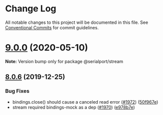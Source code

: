 # Change Log

All notable changes to this project will be documented in this file.
See [Conventional Commits](https://conventionalcommits.org) for commit guidelines.

# [9.0.0](https://github.com/serialport/node-serialport/compare/v8.0.8...v9.0.0) (2020-05-10)

**Note:** Version bump only for package @serialport/stream





## [8.0.6](https://github.com/serialport/node-serialport/compare/v8.0.5...v8.0.6) (2019-12-25)


### Bug Fixes

* bindings.close() should cause a canceled read error ([#1972](https://github.com/serialport/node-serialport/issues/1972)) ([50f967e](https://github.com/serialport/node-serialport/commit/50f967e788f362da57d782829712542c8f15f8c8))
* stream required bindings-mock as a dep ([#1970](https://github.com/serialport/node-serialport/issues/1970)) ([e978b7e](https://github.com/serialport/node-serialport/commit/e978b7eb244b87a6be2ae914965adeb1f4562935))
